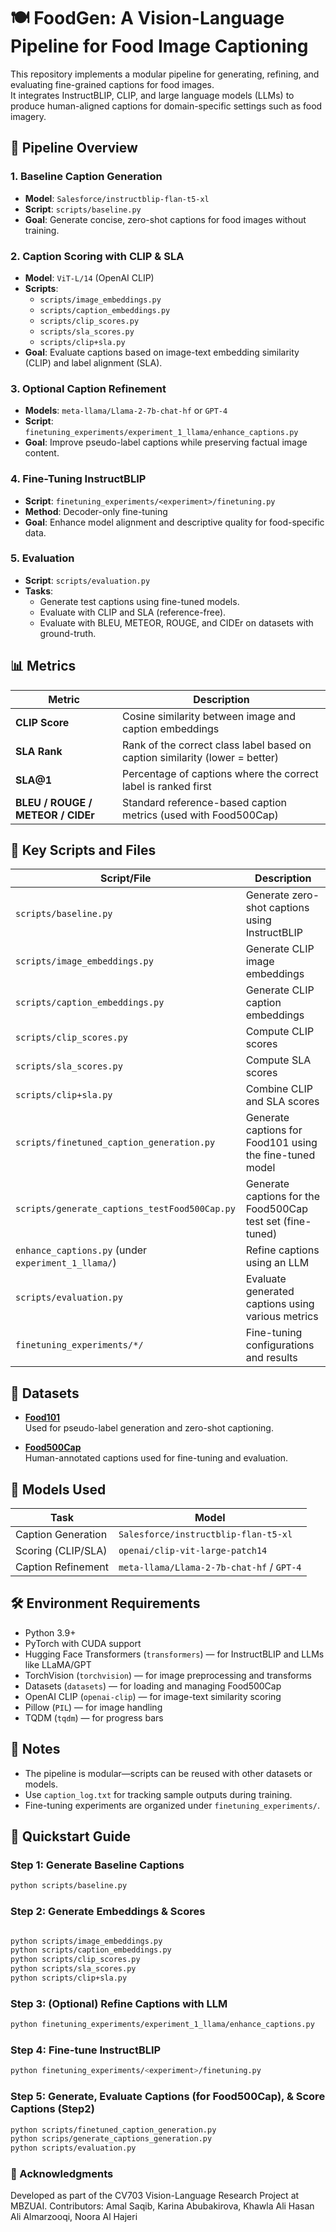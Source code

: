 # 🍽️ FoodGen: A Vision-Language Pipeline for Food Image Captioning

This repository implements a modular pipeline for generating, refining, and evaluating fine-grained captions for food images.  
It integrates InstructBLIP, CLIP, and large language models (LLMs) to produce human-aligned captions for domain-specific settings such as food imagery.

## 🚀 Pipeline Overview

### 1. Baseline Caption Generation
- **Model**: `Salesforce/instructblip-flan-t5-xl`
- **Script**: `scripts/baseline.py`
- **Goal**: Generate concise, zero-shot captions for food images without training.

### 2. Caption Scoring with CLIP & SLA
- **Model**: `ViT-L/14` (OpenAI CLIP)
- **Scripts**:
  - `scripts/image_embeddings.py`
  - `scripts/caption_embeddings.py`
  - `scripts/clip_scores.py`
  - `scripts/sla_scores.py`
  - `scripts/clip+sla.py`
- **Goal**: Evaluate captions based on image-text embedding similarity (CLIP) and label alignment (SLA).

### 3. Optional Caption Refinement
- **Models**: `meta-llama/Llama-2-7b-chat-hf` or `GPT-4`
- **Script**: `finetuning_experiments/experiment_1_llama/enhance_captions.py`
- **Goal**: Improve pseudo-label captions while preserving factual image content.

### 4. Fine-Tuning InstructBLIP
- **Script**: `finetuning_experiments/<experiment>/finetuning.py`
- **Method**: Decoder-only fine-tuning
- **Goal**: Enhance model alignment and descriptive quality for food-specific data.

### 5. Evaluation
- **Script**: `scripts/evaluation.py`
- **Tasks**:
  - Generate test captions using fine-tuned models.
  - Evaluate with CLIP and SLA (reference-free).
  - Evaluate with BLEU, METEOR, ROUGE, and CIDEr on datasets with ground-truth.

## 📊 Metrics

| Metric                      | Description                                                              |
|-----------------------------|--------------------------------------------------------------------------|
| **CLIP Score**              | Cosine similarity between image and caption embeddings                  |
| **SLA Rank**                | Rank of the correct class label based on caption similarity (lower = better) |
| **SLA@1**                   | Percentage of captions where the correct label is ranked first          |
| **BLEU / ROUGE / METEOR / CIDEr** | Standard reference-based caption metrics (used with Food500Cap)     |

## 📁 Key Scripts and Files

| Script/File                                               | Description                                                   |
|------------------------------------------------------------|---------------------------------------------------------------|
| `scripts/baseline.py`                                     | Generate zero-shot captions using InstructBLIP                |
| `scripts/image_embeddings.py`                             | Generate CLIP image embeddings                                |
| `scripts/caption_embeddings.py`                           | Generate CLIP caption embeddings                              |
| `scripts/clip_scores.py`                                  | Compute CLIP scores                                           |
| `scripts/sla_scores.py`                                   | Compute SLA scores                                            |
| `scripts/clip+sla.py`                                     | Combine CLIP and SLA scores                                   |
| `scripts/finetuned_caption_generation.py`                 | Generate captions for Food101 using the fine-tuned model      |
| `scripts/generate_captions_testFood500Cap.py`             | Generate captions for the Food500Cap test set (fine-tuned)    |
| `enhance_captions.py` (under `experiment_1_llama/`)       | Refine captions using an LLM                                  |
| `scripts/evaluation.py`                                   | Evaluate generated captions using various metrics             |
| `finetuning_experiments/*/`                               | Fine-tuning configurations and results                        |


## 📂 Datasets

- **[Food101](https://www.kaggle.com/datasets/dansbecker/food-101)**  
  Used for pseudo-label generation and zero-shot captioning.

- **[Food500Cap](https://huggingface.co/datasets/advancedcv/Food500Cap/viewer/default/train)**  
  Human-annotated captions used for fine-tuning and evaluation.

## 🧠 Models Used

| Task                 | Model                                      |
|----------------------|---------------------------------------------|
| Caption Generation   | `Salesforce/instructblip-flan-t5-xl`        |
| Scoring (CLIP/SLA)   | `openai/clip-vit-large-patch14`             |
| Caption Refinement   | `meta-llama/Llama-2-7b-chat-hf` / `GPT-4`   |

## 🛠️ Environment Requirements
- Python 3.9+
- PyTorch with CUDA support
- Hugging Face Transformers (`transformers`) — for InstructBLIP and LLMs like LLaMA/GPT
- TorchVision (`torchvision`) — for image preprocessing and transforms
- Datasets (`datasets`) — for loading and managing Food500Cap
- OpenAI CLIP (`openai-clip`) — for image-text similarity scoring
- Pillow (`PIL`) — for image handling
- TQDM (`tqdm`) — for progress bars


## 📌 Notes

- The pipeline is modular—scripts can be reused with other datasets or models.
- Use `caption_log.txt` for tracking sample outputs during training.
- Fine-tuning experiments are organized under `finetuning_experiments/`.

## 📍 Quickstart Guide

### Step 1: Generate Baseline Captions
```bash
python scripts/baseline.py
```

### Step 2: Generate Embeddings & Scores
```bash

python scripts/image_embeddings.py
python scripts/caption_embeddings.py
python scripts/clip_scores.py
python scripts/sla_scores.py
python scripts/clip+sla.py
```
### Step 3: (Optional) Refine Captions with LLM
``` bash
python finetuning_experiments/experiment_1_llama/enhance_captions.py
```
### Step 4: Fine-tune InstructBLIP
```bash
python finetuning_experiments/<experiment>/finetuning.py
```
### Step 5: Generate, Evaluate Captions (for Food500Cap), & Score Captions (Step2) 
```bash
python scripts/finetuned_caption_generation.py
python scrips/generate_captions_generation.py
python scripts/evaluation.py
```
### 🤝 Acknowledgments
Developed as part of the CV703 Vision-Language Research Project at MBZUAI.
Contributors: Amal Saqib, Karina Abubakirova, Khawla Ali Hasan Ali Almarzooqi, Noora Al Hajeri

